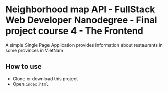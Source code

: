 # Neighborhood map API - FullStack Web Developer Nanodegree - Final project course 4 - The Frontend

A simple Single Page Application provides information about restaurants in some provinces in VietNam

## How to use
- Clone or download this project
- Open `index.html`
